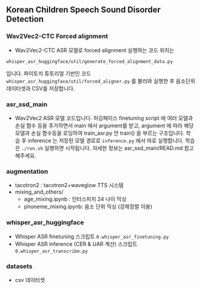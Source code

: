 ## Korean Children Speech Sound Disorder Detection

### Wav2Vec2-CTC Forced alignment
- Wav2Vec2-CTC ASR 모델로 forced alignment 실행하는 코드 위치는 
```
whisper_asr_huggingface/util/generate_forced_alignment_data.py
```
입니다. 파이토치 튜토리얼 기반인 코드 `whisper_asr_huggingface/util/forced_aligner.py` 를 불러와
실행한 후 음소단위 데이터셋과 CSV를 저장헙니다. 

### asr_ssd_main
- Wav2Vec2 ASR 모델 코드입니다. 허깅페이스 finetuning script 에 여러 모델과 손실 함수 등을 추가하면서 main 에서 argument를 받고, argument 에 따라 해당 모델과 손실 함수등을 로딩하여 train_asr.py 안 train() 을 부르는 구조입니다. 학습 후 inference 는 저장된 모델 경로로 `inference.py` 에서 따로 실행합니다.
학습은 `./run.sh` 실행하면 시작됩니다. 자세한 정보는 asr_ssd_main/READ.md 참고해주세요.

### augmentation
- tacotron2 : tacotron2+waveglow TTS 시스템
- mixing_and_others/
    - age_mixing.ipynb : 인터스피치 24 나이 믹싱
    - phoneme_mixing.ipynb: 음소 단위 믹싱 (강제정렬 이용)

### whisper_asr_huggingface
- Whisper ASR finetuning 스크립트 `0.whisper_asr_finetuning.py`
- Whisper ASR inference (CER & UAR 계산) 스크립트 `0.whisper_asr_transcribe.py`

### datasets
- csv 데이터셋
